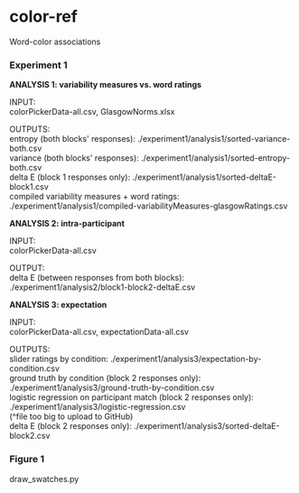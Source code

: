 # color-ref
Word-color associations

### Experiment 1

<b> ANALYSIS 1: variability measures vs. word ratings </b>

INPUT: <br/> 
colorPickerData-all.csv, GlasgowNorms.xlsx <br/> 

OUTPUTS:<br/> 
entropy (both blocks' responses): ./experiment1/analysis1/sorted-variance-both.csv <br/> 
variance (both blocks' responses): ./experiment1/analysis1/sorted-entropy-both.csv <br/> 
delta E (block 1 responses only): ./experiment1/analysis1/sorted-deltaE-block1.csv <br/> 
compiled variability measures + word ratings: ./experiment1/analysis1/compiled-variabilityMeasures-glasgowRatings.csv

<b> ANALYSIS 2: intra-participant </b>

INPUT: <br/> 
colorPickerData-all.csv <br/> 

OUTPUT: <br/> 
delta E (between responses from both blocks): ./experiment1/analysis2/block1-block2-deltaE.csv <br/> 


<b> ANALYSIS 3: expectation </b>

INPUT: <br/> 
colorPickerData-all.csv, expectationData-all.csv <br/> 

OUTPUTS: <br/> 
slider ratings by condition: ./experiment1/analysis3/expectation-by-condition.csv <br/> 
ground truth by condition (block 2 responses only): ./experiment1/analysis3/ground-truth-by-condition.csv <br/> 
logistic regression on participant match (block 2 responses only): ./experiment1/analysis3/logistic-regression.csv <br/> (^file too big to upload to GitHub) <br/> 
delta E (block 2 responses only): ./experiment1/analysis3/sorted-deltaE-block2.csv <br/> 

### Figure 1
draw_swatches.py